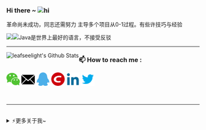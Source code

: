 ### Hi there ~ <img src="https://user-images.githubusercontent.com/1303154/88677602-1635ba80-d120-11ea-84d8-d263ba5fc3c0.gif" width="24px" alt="hi"/>

革命尚未成功，同志还需努力 主导多个项目从0-1过程。有些许技巧与经验

<img align="left" src="https://github-readme-stats.vercel.app/api/top-langs/?username=leafseelight" />


<img src="https://github.com/leafseelight/leafseelight/blob/main/images/fun.gif" width = "400" height = "250" alt="Java是世界上最好的语言，不接受反驳" align=center />




---

<img align="left" alt="leafseelight's Github Stats" src="https://github-readme-stats.vercel.app/api?username=leafseelight&show_icons=true&hide_border=true" />


### :mailbox: How to reach me : 
[<img target="_blank" width = "35" height = "35" src="https://github.com/leafseelight/leafseelight/blob/main/images/wechart.png"/>](https://github.com/leafseelight/leafseelight/blob/main/images/qrcord.png)
[<img target="_blank" width = "35" height = "35" src="https://github.com/leafseelight/leafseelight/blob/main/images/mail.png"/>](mailto:2277284164@qq.com)
<a href="tencent://AddContact/?fromId=45&fromSubId=1&subcmd=all&uin=2277284164&website=www.oicqzone.com"><img width = "35" height = "35" src="https://github.com/leafseelight/leafseelight/blob/master/images/qq.png"/></a>
[<img target="_blank" width = "35" height = "35" src="https://github.com/leafseelight/leafseelight/blob/main/images/csdn.png"/>](https://blog.csdn.net/jingleye)
[<img target="_blank" width = "35" height = "35" src="https://github.com/leafseelight/leafseelight/blob/main/images/linkedin.png"/>](https://www.linkedin.com/in/%E8%A7%81%E5%85%89-%E5%8F%B6-816578122/)
[<img target="_blank" width = "35" height = "35" src="https://github.com/leafseelight/leafseelight/blob/main/images/twitter.png"/>](https://twitter.com/xxx)



<br/>

---

<br/>

<details>
<summary>⚡️更多关于我~</summary>
<p align="center"><h3>nothing~</h3></p>
</details>


<!--
**leafseelight/leafseelight** is a ✨ _special_ ✨ repository because its `README.md` (this file) appears on your GitHub profile.

Here are some ideas to get you started:
[<img target="_blank" src="https://img.icons8.com/bubbles/50/000000/discord-logo.png"/>](https://discord.gg/3Ks7sMA)
- 🔭 I’m currently working on ...
- 🌱 I’m currently learning ...
- 👯 I’m looking to collaborate on ...
- 🤔 I’m looking for help with ...
- 💬 Ask me about ...
- 📫 How to reach me: ...
- 😄 Pronouns: ...
- ⚡ Fun fact: ...
-->
